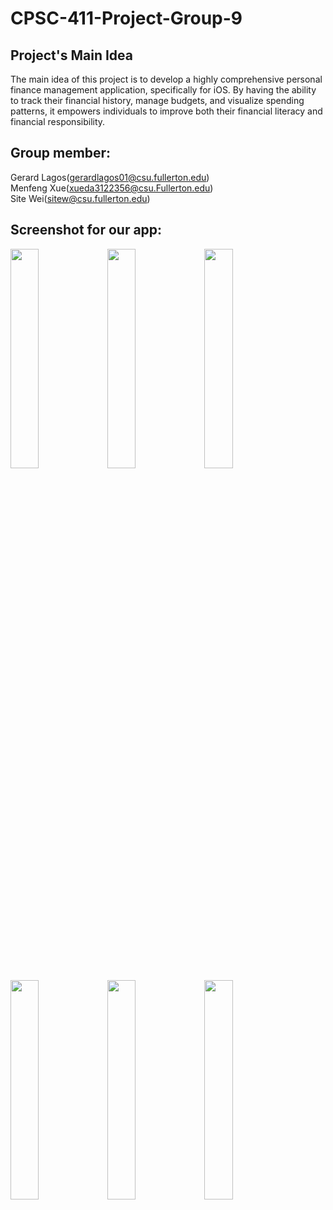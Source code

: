 # CPSC-411-Project-Group-9
## Project's Main Idea
  The main idea of this project is to develop a highly comprehensive personal finance management application, specifically for iOS. By having the ability to track their financial history, manage budgets, and visualize spending patterns, it empowers individuals to improve both their financial literacy and financial responsibility. 
## Group member:
  Gerard Lagos(gerardlagos01@csu.fullerton.edu)  
  Menfeng Xue(xueda3122356@csu.Fullerton.edu)  
  Site Wei(sitew@csu.fullerton.edu)  

## Screenshot for our app:
<img src="https://github.com/wst93444/CPSC-411-Project-Group-9/blob/main/Screenshot/account%20ui.png" width=30% height=30% />
<img src="https://github.com/wst93444/CPSC-411-Project-Group-9/blob/main/Screenshot/adding%20account.png" width=30% height=30% />
<img src="https://github.com/wst93444/CPSC-411-Project-Group-9/blob/main/Screenshot/delete%20account.png" width=30% height=30%>
<img src="https://github.com/wst93444/CPSC-411-Project-Group-9/blob/main/Screenshot/transaction%20ui.png" width=30% height=30%>
<img src="https://github.com/wst93444/CPSC-411-Project-Group-9/blob/main/Screenshot/adding%20transaction.png" width=30% height=30%>
<img src="https://github.com/wst93444/CPSC-411-Project-Group-9/blob/main/Screenshot/delete-transaction.png" width=30% height=30%>
